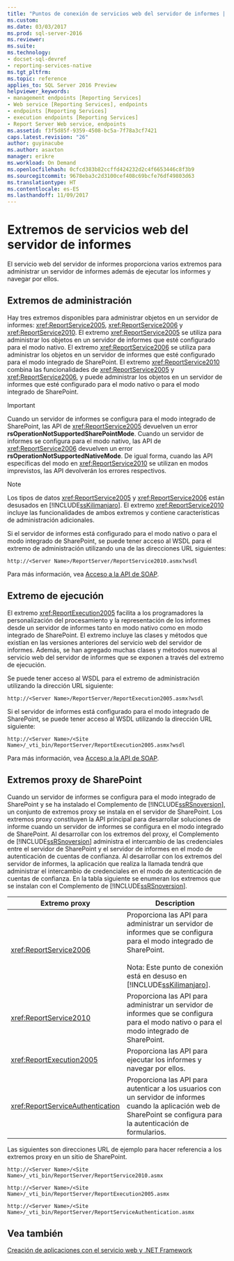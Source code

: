```yaml
---
title: "Puntos de conexión de servicios web del servidor de informes | Microsoft Docs"
ms.custom: 
ms.date: 03/03/2017
ms.prod: sql-server-2016
ms.reviewer: 
ms.suite: 
ms.technology:
- docset-sql-devref
- reporting-services-native
ms.tgt_pltfrm: 
ms.topic: reference
applies_to: SQL Server 2016 Preview
helpviewer_keywords:
- management endpoints [Reporting Services]
- Web service [Reporting Services], endpoints
- endpoints [Reporting Services]
- execution endpoints [Reporting Services]
- Report Server Web service, endpoints
ms.assetid: f3f5d85f-9359-4508-bc5a-7f78a3cf7421
caps.latest.revision: "26"
author: guyinacube
ms.author: asaxton
manager: erikre
ms.workload: On Demand
ms.openlocfilehash: 0cfcd383b82ccffd424232d2c4f6653446c8f3b9
ms.sourcegitcommit: 9678eba3c2d3100cef408c69bcfe76df49803d63
ms.translationtype: HT
ms.contentlocale: es-ES
ms.lasthandoff: 11/09/2017
---
```

# <a name="report-server-web-service-endpoints"></a>Extremos de servicios web del servidor de informes
  El servicio web del servidor de informes proporciona varios extremos para administrar un servidor de informes además de ejecutar los informes y navegar por ellos.  
  
## <a name="the-management-endpoints"></a>Extremos de administración  
 Hay tres extremos disponibles para administrar objetos en un servidor de informes: <xref:ReportService2005>, <xref:ReportService2006> y <xref:ReportService2010>. El extremo <xref:ReportService2005> se utiliza para administrar los objetos en un servidor de informes que esté configurado para el modo nativo. El extremo <xref:ReportService2006> se utiliza para administrar los objetos en un servidor de informes que esté configurado para el modo integrado de SharePoint. El extremo <xref:ReportService2010> combina las funcionalidades de <xref:ReportService2005> y <xref:ReportService2006>, y puede administrar los objetos en un servidor de informes que esté configurado para el modo nativo o para el modo integrado de SharePoint.  
  
> [!IMPORTANT]  
>  Cuando un servidor de informes se configura para el modo integrado de SharePoint, las API de <xref:ReportService2005> devuelven un error **rsOperationNotSupportedSharePointMode**. Cuando un servidor de informes se configura para el modo nativo, las API de <xref:ReportService2006> devuelven un error **rsOperationNotSupportedNativeMode**. De igual forma, cuando las API específicas del modo en <xref:ReportService2010> se utilizan en modos imprevistos, las API devolverán los errores respectivos.  
  
> [!NOTE]  
>  Los tipos de datos <xref:ReportService2005> y <xref:ReportService2006> están desusados en [!INCLUDE[ssKilimanjaro](../../../includes/sskilimanjaro-md.md)]. El extremo <xref:ReportService2010> incluye las funcionalidades de ambos extremos y contiene características de administración adicionales.  
  
 Si el servidor de informes está configurado para el modo nativo o para el modo integrado de SharePoint, se puede tener acceso al WSDL para el extremo de administración utilizando una de las direcciones URL siguientes:  
  
```  
http://<Server Name>/ReportServer/ReportService2010.asmx?wsdl  
```  
  
 Para más información, vea [Acceso a la API de SOAP](../../../reporting-services/report-server-web-service/accessing-the-soap-api.md).  
  
## <a name="the-execution-endpoint"></a>Extremo de ejecución  
 El extremo <xref:ReportExecution2005> facilita a los programadores la personalización del procesamiento y la representación de los informes desde un servidor de informes tanto en modo nativo como en modo integrado de SharePoint. El extremo incluye las clases y métodos que existían en las versiones anteriores del servicio web del servidor de informes. Además, se han agregado muchas clases y métodos nuevos al servicio web del servidor de informes que se exponen a través del extremo de ejecución.  
  
 Se puede tener acceso al WSDL para el extremo de administración utilizando la dirección URL siguiente:  
  
```  
http://<Server Name>/ReportServer/ReportExecution2005.asmx?wsdl  
```  
  
 Si el servidor de informes está configurado para el modo integrado de SharePoint, se puede tener acceso al WSDL utilizando la dirección URL siguiente:  
  
```  
http://<Server Name>/<Site Name>/_vti_bin/ReportServer/ReportExecution2005.asmx?wsdl  
```  
  
 Para más información, vea [Acceso a la API de SOAP](../../../reporting-services/report-server-web-service/accessing-the-soap-api.md).  
  
## <a name="sharepoint-proxy-endpoints"></a>Extremos proxy de SharePoint  
 Cuando un servidor de informes se configura para el modo integrado de SharePoint y se ha instalado el Complemento de [!INCLUDE[ssRSnoversion](../../../includes/ssrsnoversion-md.md)], un conjunto de extremos proxy se instala en el servidor de SharePoint. Los extremos proxy constituyen la API principal para desarrollar soluciones de informe cuando un servidor de informes se configura en el modo integrado de SharePoint. Al desarrollar con los extremos del proxy, el Complemento de [!INCLUDE[ssRSnoversion](../../../includes/ssrsnoversion-md.md)] administra el intercambio de las credenciales entre el servidor de SharePoint y el servidor de informes en el modo de autenticación de cuentas de confianza. Al desarrollar con los extremos del servidor de informes, la aplicación que realiza la llamada tendrá que administrar el intercambio de credenciales en el modo de autenticación de cuentas de confianza. En la tabla siguiente se enumeran los extremos que se instalan con el Complemento de [!INCLUDE[ssRSnoversion](../../../includes/ssrsnoversion-md.md)].  
  
|Extremo proxy|Description|  
|--------------------|-----------------|  
|<xref:ReportService2006>|Proporciona las API para administrar un servidor de informes que se configura para el modo integrado de SharePoint.<br /><br /> Nota: Este punto de conexión está en desuso en [!INCLUDE[ssKilimanjaro](../../../includes/sskilimanjaro-md.md)].|  
|<xref:ReportService2010>|Proporciona las API para administrar un servidor de informes que se configura para el modo nativo o para el modo integrado de SharePoint.|  
|<xref:ReportExecution2005>|Proporciona las API para ejecutar los informes y navegar por ellos.|  
|<xref:ReportServiceAuthentication>|Proporciona las API para autenticar a los usuarios con un servidor de informes cuando la aplicación web de SharePoint se configura para la autenticación de formularios.|  
  
 Las siguientes son direcciones URL de ejemplo para hacer referencia a los extremos proxy en un sitio de SharePoint.  
  
```  
http://<Server Name>/<Site Name>/_vti_bin/ReportServer/ReportService2010.asmx  
```  
  
```  
http://<Server Name>/<Site Name>/_vti_bin/ReportServer/ReportExecution2005.asmx  
```  
  
```  
http://<Server Name>/<Site Name>/_vti_bin/ReportServer/ReportServiceAuthentication.asmx  
```  
  
## <a name="see-also"></a>Vea también  
 [Creación de aplicaciones con el servicio web y .NET Framework](../../../reporting-services/report-server-web-service/net-framework/building-applications-using-the-web-service-and-the-net-framework.md)  
  
  
